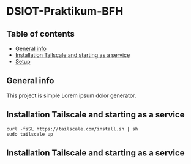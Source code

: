 # DSIOT-Praktikum-BFH

## Table of contents
* [General info](#general-info)
* [Installation Tailscale and starting as a service](#installation-tailscale-and-starting-as-a-service)
* [Setup](#setup)

## General info
This project is simple Lorem ipsum dolor generator.


## Installation Tailscale and starting as a service
```
curl -fsSL https://tailscale.com/install.sh | sh
sudo tailscale up
```

## Installation Tailscale and starting as a service

